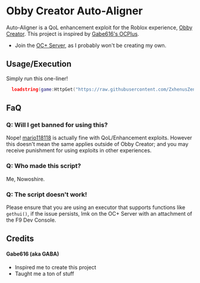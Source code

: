 # Obby Creator Auto-Aligner
Auto-Aligner is a QoL enhancement exploit for the Roblox experience, [Obby Creator](https://rblx.games/2913303231 "Roblox - Obby Creator"). This project is inspired by [Gabe616's OCPlus](https://github.com/Gabe616/OCPlus "GitHub").

* Join the [OC+ Server](https://discord.gg/Mpw6b7vQfJ "Discord Invite"), as I probably won't be creating my own.

## Usage/Execution
Simply run this one-liner!
```lua
  loadstring(game:HttpGet("https://raw.githubusercontent.com/ZxhenusZenoix/Obby-Creator-Scripts/main/OC%20Auto-Aligner.lua"))()
```

## FaQ
### Q: Will I get banned for using this?
Nope! [mario118118](https://rblx.name/29444141 "Roblox User Profile - mario118118") is actually fine with QoL/Enhancement exploits. However this doesn't mean the same applies outside of Obby Creator; and you may receive punishment for using exploits in other experiences.

### Q: Who made this script?
Me, Nowoshire.

### Q: The script doesn't work!
Please ensure that you are using an executor that supports functions like ```gethui()```, if the issue persists, lmk on the OC+ Server with an attachment of the F9 Dev Console.

## Credits
#### Gabe616 (aka GABA)
* Inspired me to create this project
* Taught me a ton of stuff

